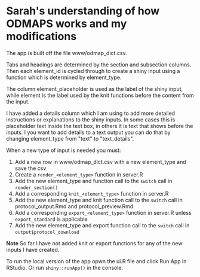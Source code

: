 # Sarah's understanding of how ODMAPS works and my modifications

The app is built off the file www/odmap_dict.csv. 

Tabs and headings are determined by the section and subsection columns. Then 
each element_id is cycled through to create a shiny input using a function which
is determined by element_type. 

The column element_placeholder is used as the label of the shiny input, while 
element is the label used by the knit functions before the content from the input. 

I have added a details column which I am using to add more detailed instructions
or explanations to the shiny inputs. In some cases this is placeholder text 
inside the text box, in others it is text that shows before the inputs. I you 
want to add details to a text output you can do that by changing element_type
from "text" to "text_details".

When a new type of input is needed you must:

  1. Add a new row in www/odmap_dict.csv with a new element_type and save the csv
  1. Create a `render_<element_type>` function in server.R 
  1. Add the new element_type and function call to the `switch` call in `render_section()` 
  1. Add a corresponding `knit_<element_type>` function in server.R
  1. Add the new element_type and knit function call to the `switch` call in 
     protocol_output.Rmd and protocol_preview.Rmd
  1. Add a corresponding `export_<element_type>` function in server.R unless
     `export_standard` is applicable 
  1. Add the new element_type and export function call to the `switch` call in `output$protocol_download` 
     
     
**Note** So far I have not added knit or export functions for any of the new inputs I have created. 

To run the local version of the app opwn the ui.R file and click Run App in 
RStudio. Or run `shiny::runApp()` in the console.
  